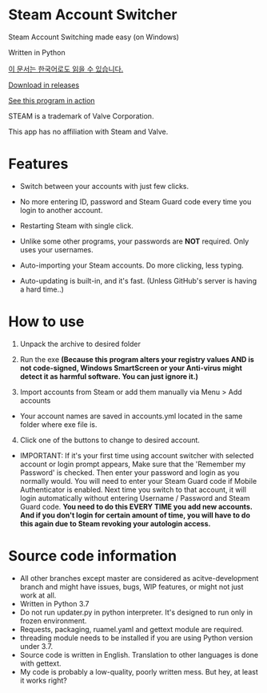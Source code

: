 # Steam Account Switcher
Steam Account Switching made easy (on Windows)

Written in Python

[이 문서는 한국어로도 읽을 수 있습니다.](https://github.com/sw2719/steam-account-switcher/blob/master/README_ko.md)

[Download in releases](https://github.com/sw2719/steam-account-switcher/releases)

[See this program in action](https://youtu.be/WFtv10RZ_UA)

STEAM is a trademark of Valve Corporation.

This app has no affiliation with Steam and Valve.

# Features
* Switch between your accounts with just few clicks.

* No more entering ID, password and Steam Guard code every time you login to another account.

* Restarting Steam with single click.

* Unlike some other programs, your passwords are **NOT** required. Only uses your usernames.

* Auto-importing your Steam accounts. Do more clicking, less typing.

* Auto-updating is built-in, and it's fast. (Unless GitHub's server is having a hard time..)

# How to use
1. Unpack the archive to desired folder
2. Run the exe
**(Because this program alters your registry values AND is not code-signed, Windows SmartScreen or your Anti-virus might detect it as harmful software. You can just ignore it.)**

3. Import accounts from Steam or add them manually via Menu > Add accounts
* Your account names are saved in accounts.yml located in the same folder where exe file is.

4. Click one of the buttons to change to desired account.
* IMPORTANT: If it's your first time using account switcher with selected account or login prompt appears, Make sure that the 'Remember my Password' is checked. Then enter your password and login as you normally would. You will need to enter your Steam Guard code if Mobile Authenticator is enabled. Next time you switch to that account, it will login automatically without entering Username / Password and Steam Guard code. **You need to do this EVERY TIME you add new accounts. And if you don't login for certain amount of time, you will have to do this again due to Steam revoking your autologin access.**

# Source code information
* All other branches except master are considered as acitve-development branch and might have issues, bugs, WIP features, or might not just work at all.
* Written in Python 3.7
* Do not run updater.py in python interpreter. It's designed to run only in frozen environment.
* Requests, packaging, ruamel.yaml and gettext module are required.
* threading module needs to be installed if you are using Python version under 3.7.
* Source code is written in English. Translation to other languages is done with gettext.
* My code is probably a low-quality, poorly written mess. But hey, at least it works right?
